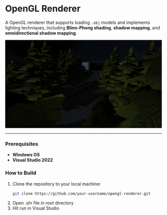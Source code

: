 # OpenGL Renderer

A OpenGL renderer that supports loading `.obj` models and implements lighting techniques, including **Blinn-Phong shading**, **shadow mapping**, and **omnidirectional shadow mapping**.

![Screenshot of the renderer in action](./OpenGL_renderer_screenshot.png)  

---

### Prerequisites

- **Windows OS**  
- **Visual Studio 2022**

### How to Build

1. Clone the repository to your local machine:
   ```bash
   git clone https://github.com/your-username/opengl-renderer.git
2. Open .sln file in root directory
3. Hit run in Visual Studio
